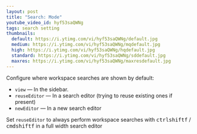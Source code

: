 ```yaml
---
layout: post
title: "Search: Mode"
youtube_video_id: hyf53saQWNg
tags: search setting
thumbnails:
  default: https://i.ytimg.com/vi/hyf53saQWNg/default.jpg
  medium: https://i.ytimg.com/vi/hyf53saQWNg/mqdefault.jpg
  high: https://i.ytimg.com/vi/hyf53saQWNg/hqdefault.jpg
  standard: https://i.ytimg.com/vi/hyf53saQWNg/sddefault.jpg
  maxres: https://i.ytimg.com/vi/hyf53saQWNg/maxresdefault.jpg
---
```


Configure where workspace searches are shown by default:

- `view` — In the sidebar.
- `reuseEditor` — In a search editor (trying to reuse existing ones if present)
- `newEditor` — In a new search editor

Set `reuseEditor` to always perform workspace searches with <kbd>ctrl</kbd><kbd>shift</kbd><kbd>f</kbd> / <kbd>cmd</kbd><kbd>shift</kbd><kbd>f</kbd> in a full width search editor
